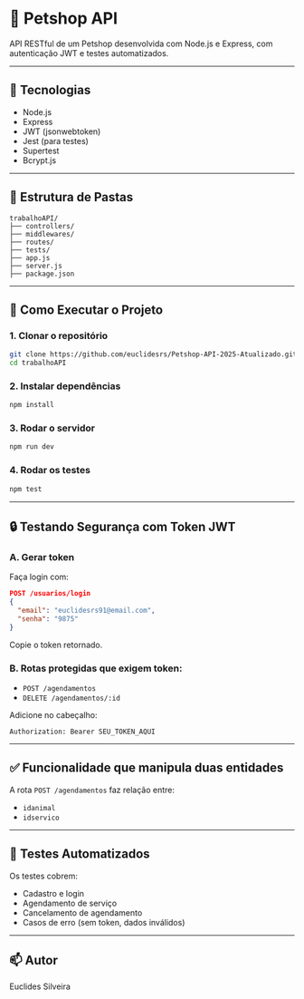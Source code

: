 # 🐾 Petshop API

API RESTful de um Petshop desenvolvida com Node.js e Express, com autenticação JWT e testes automatizados.

---

## 🔧 Tecnologias

- Node.js
- Express
- JWT (jsonwebtoken)
- Jest (para testes)
- Supertest
- Bcrypt.js

---

## 📂 Estrutura de Pastas

```
trabalhoAPI/
├── controllers/
├── middlewares/
├── routes/
├── tests/
├── app.js
├── server.js
├── package.json
```

---

## 🚀 Como Executar o Projeto

### 1. Clonar o repositório
```bash
git clone https://github.com/euclidesrs/Petshop-API-2025-Atualizado.git
cd trabalhoAPI
```

### 2. Instalar dependências
```bash
npm install
```

### 3. Rodar o servidor
```bash
npm run dev
```

### 4. Rodar os testes
```bash
npm test
```

---

## 🔒 Testando Segurança com Token JWT

### A. Gerar token
Faça login com:
```json
POST /usuarios/login
{
  "email": "euclidesrs91@email.com",
  "senha": "9875"
}
```

Copie o token retornado.

### B. Rotas protegidas que exigem token:
- `POST /agendamentos`
- `DELETE /agendamentos/:id`

Adicione no cabeçalho:
```
Authorization: Bearer SEU_TOKEN_AQUI
```

---

## ✅ Funcionalidade que manipula duas entidades

A rota `POST /agendamentos` faz relação entre:
- `idanimal`
- `idservico`

---

## 🧪 Testes Automatizados

Os testes cobrem:
- Cadastro e login
- Agendamento de serviço
- Cancelamento de agendamento
- Casos de erro (sem token, dados inválidos)

---

## 📫 Autor

Euclides Silveira
